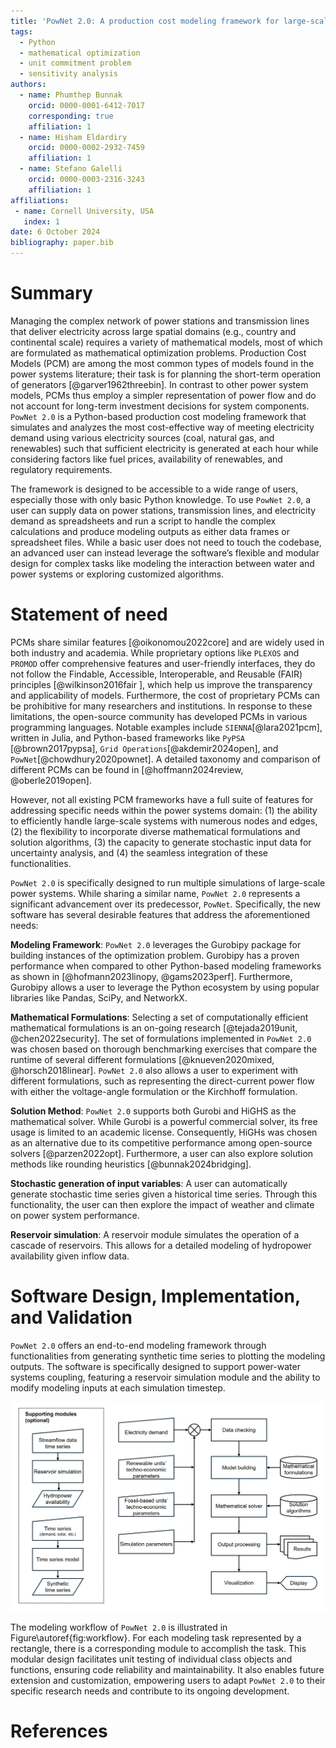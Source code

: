 ```yaml
---
title: 'PowNet 2.0: A production cost modeling framework for large-scale power systems'
tags:
  - Python
  - mathematical optimization
  - unit commitment problem
  - sensitivity analysis
authors:
  - name: Phumthep Bunnak
    orcid: 0000-0001-6412-7017
    corresponding: true
    affiliation: 1
  - name: Hisham Eldardiry
    orcid: 0000-0002-2932-7459
    affiliation: 1
  - name: Stefano Galelli
    orcid: 0000-0003-2316-3243
    affiliation: 1
affiliations:
 - name: Cornell University, USA
   index: 1
date: 6 October 2024
bibliography: paper.bib
---
```


# Summary

Managing the complex network of power stations and transmission lines that deliver electricity across large spatial domains (e.g., country and continental scale) requires a variety of mathematical models, most of which are formulated as mathematical optimization problems. Production Cost Models (PCM) are among the most common types of models found in the power systems literature; their task is for planning the short-term operation of generators [@garver1962threebin]. In contrast to other power system models, PCMs thus employ a simpler representation of power flow and do not account for long-term investment decisions for system components. `PowNet 2.0` is a Python-based production cost modeling framework that simulates and analyzes the most cost-effective way of meeting electricity demand using various electricity sources (coal, natural gas, and renewables) such that sufficient electricity is generated at each hour while considering factors like fuel prices, availability of renewables, and regulatory requirements.

The framework is designed to be accessible to a wide range of users, especially those with only basic Python knowledge. To use `PowNet 2.0`, a user can supply data on power stations, transmission lines, and electricity demand as spreadsheets and run a script to handle the complex calculations and produce modeling outputs as either data frames or spreadsheet files. While a basic user does not need to touch the codebase, an advanced user can instead leverage the software’s flexible and modular design for complex tasks like modeling the interaction between water and power systems or exploring customized algorithms.


# Statement of need

PCMs share similar features [@oikonomou2022core] and are widely used in both industry and academia. While proprietary options like `PLEXOS` and `PROMOD` offer comprehensive features and user-friendly interfaces, they do not follow the Findable, Accessible, Interoperable, and Reusable (FAIR) principles [@wilkinson2016fair ], which help us improve the transparency and applicability of models. Furthermore, the cost of proprietary PCMs can be prohibitive for many researchers and institutions. In response to these limitations, the open-source community has developed PCMs in various programming languages. Notable examples include `SIENNA`[@lara2021pcm], written in Julia, and Python-based frameworks like `PyPSA` [@brown2017pypsa],  `Grid Operations`[@akdemir2024open], and `PowNet`[@chowdhury2020pownet]. A detailed taxonomy and comparison of different PCMs can be found in [@hoffmann2024review, @oberle2019open].

However, not all existing PCM frameworks have a full suite of features for addressing specific needs within the power systems domain: (1) the ability to efficiently handle large-scale systems with numerous nodes and edges, (2) the flexibility to incorporate diverse mathematical formulations and solution algorithms, (3) the capacity to generate stochastic input data for uncertainty analysis, and (4) the seamless integration of these functionalities.

`PowNet 2.0` is specifically designed to run multiple simulations of large-scale power systems. While sharing a similar name, `PowNet 2.0` represents a significant advancement over its predecessor, `PowNet`. Specifically, the new software has several desirable features that address the aforementioned needs: 

**Modeling Framework**: `PowNet 2.0` leverages the Gurobipy package for building instances of the optimization problem. Gurobipy has a proven performance when compared to other Python-based modeling frameworks as shown in [@hofmann2023linopy, @gams2023perf]. Furthermore, Gurobipy allows a user to leverage the Python ecosystem by using popular libraries like Pandas, SciPy, and NetworkX.

**Mathematical Formulations**:  Selecting a set of computationally efficient mathematical formulations is an on-going research [@tejada2019unit, @chen2022security]. The set of formulations implemented in `PowNet 2.0` was chosen based on thorough benchmarking exercises that compare the runtime of several different formulations [@knueven2020mixed, @horsch2018linear]. `PowNet 2.0` also allows a user to experiment with different formulations, such as representing the direct-current power flow with either the voltage-angle formulation or the Kirchhoff formulation.

**Solution Method**: `PowNet 2.0` supports both Gurobi and HiGHS as the mathematical solver. While Gurobi is a powerful commercial solver, its free usage is limited to an academic license. Consequently, HiGHs was chosen as an alternative due to its competitive performance among open-source solvers [@parzen2022opt]. Furthermore, a user can also explore solution methods like rounding heuristics [@bunnak2024bridging].

**Stochastic generation of input variables**: A user can automatically generate stochastic time series given a historical time series. Through this functionality, the user can then explore the impact of weather and climate on power system performance. 

**Reservoir simulation**: A reservoir module simulates the operation of a cascade of reservoirs. This allows for a detailed modeling of hydropower availability given inflow data.


# Software Design, Implementation, and Validation

`PowNet 2.0` offers an end-to-end modeling framework through functionalities from generating synthetic time series to plotting the modeling outputs. The software is specifically designed to support power-water systems coupling, featuring a reservoir simulation module and the ability to modify modeling inputs at each simulation timestep. 

![A simplified diagram of PowNet 2.0 modeling workflow. Each process is responsible by a dedicated Python module.\label{fig:workflow}](overview_pownet.png)

The modeling workflow of `PowNet 2.0` is illustrated in Figure\autoref{fig:workflow}. For each modeling task represented by a rectangle, there is a corresponding module to accomplish the task. This modular design facilitates unit testing of individual class objects and functions, ensuring code reliability and maintainability. It also enables future extension and customization, empowering users to adapt `PowNet 2.0` to their specific research needs and contribute to its ongoing development.

# References
